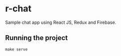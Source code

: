 # r-chat

Sample chat app using React JS, Redux and Firebase.

## Running the project
```
make serve
```
